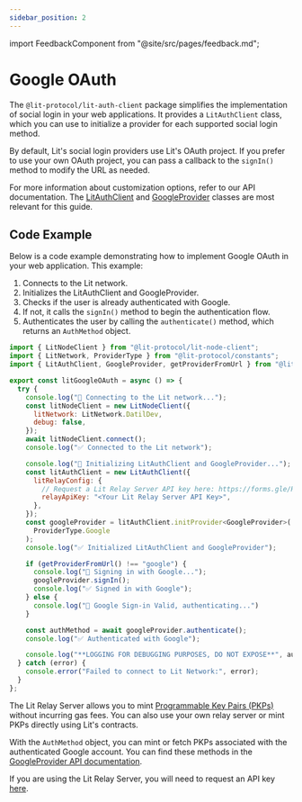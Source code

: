 ```yaml
---
sidebar_position: 2
---
```


import FeedbackComponent from "@site/src/pages/feedback.md";


# Google OAuth

The `@lit-protocol/lit-auth-client` package simplifies the implementation of social login in your web applications. It provides a `LitAuthClient` class, which you can use to initialize a provider for each supported social login method.

By default, Lit's social login providers use Lit's OAuth project. If you prefer to use your own OAuth project, you can pass a callback to the `signIn()` method to modify the URL as needed.

For more information about customization options, refer to our API documentation. The [LitAuthClient](https://v6-api-doc-lit-js-sdk.vercel.app/classes/lit_auth_client_src.LitAuthClient.html) and [GoogleProvider](https://v6-api-doc-lit-js-sdk.vercel.app/classes/lit_auth_client_src.GoogleProvider.html) classes are most relevant for this guide.
## Code Example

Below is a code example demonstrating how to implement Google OAuth in your web application. This example:

1. Connects to the Lit network.
2. Initializes the LitAuthClient and GoogleProvider.
3. Checks if the user is already authenticated with Google.
4. If not, it calls the `signIn()` method to begin the authentication flow.
5. Authenticates the user by calling the `authenticate()` method, which returns an `AuthMethod` object.

```jsx
import { LitNodeClient } from "@lit-protocol/lit-node-client";
import { LitNetwork, ProviderType } from "@lit-protocol/constants";
import { LitAuthClient, GoogleProvider, getProviderFromUrl } from "@lit-protocol/lit-auth-client";

export const litGoogleOAuth = async () => {
  try {
    console.log("🔄 Connecting to the Lit network...");
    const litNodeClient = new LitNodeClient({
      litNetwork: LitNetwork.DatilDev,
      debug: false,
    });
    await litNodeClient.connect();
    console.log("✅ Connected to the Lit network");

    console.log("🔄 Initializing LitAuthClient and GoogleProvider...");
    const litAuthClient = new LitAuthClient({
      litRelayConfig: {
        // Request a Lit Relay Server API key here: https://forms.gle/RNZYtGYTY9BcD9MEA
        relayApiKey: "<Your Lit Relay Server API Key>",
      },
    });
    const googleProvider = litAuthClient.initProvider<GoogleProvider>(
      ProviderType.Google
    );
    console.log("✅ Initialized LitAuthClient and GoogleProvider");

    if (getProviderFromUrl() !== "google") {
      console.log("🔄 Signing in with Google...");
      googleProvider.signIn();
      console.log("✅ Signed in with Google");
    } else {
      console.log("🔄 Google Sign-in Valid, authenticating...")
    }

    const authMethod = await googleProvider.authenticate();
    console.log("✅ Authenticated with Google");

    console.log("**LOGGING FOR DEBUGGING PURPOSES, DO NOT EXPOSE**", authMethod);
  } catch (error) {
    console.error("Failed to connect to Lit Network:", error);
  }
};
```

The Lit Relay Server allows you to mint [Programmable Key Pairs (PKPs)](../../../pkps/overview.md) without incurring gas fees. You can also use your own relay server or mint PKPs directly using Lit's contracts.

With the `AuthMethod` object, you can mint or fetch PKPs associated with the authenticated Google account. You can find these methods in the [GoogleProvider API documentation](https://v6-api-doc-lit-js-sdk.vercel.app/classes/lit_auth_client_src.GoogleProvider.html).

If you are using the Lit Relay Server, you will need to request an API key [here](https://docs.google.com/forms/d/e/1FAIpQLSeVraHsp1evK_9j-8LpUBiEJWFn4G5VKjOWBmHFjxFRJZJdrg/viewform).


<FeedbackComponent/>

